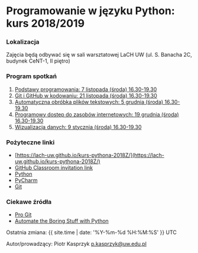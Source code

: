 # Programowanie w języku Python: kurs 2018/2019

### Lokalizacja

Zajęcia będą odbywać się w sali warsztatowej LaCH UW (ul. S. Banacha 2C, budynek CeNT-1, II piętro)

### Program spotkań
1. [Podstawy programowania: 7 listopada (środa) 16.30-19.30](./zajecia_1/index.md)
2. [Git i GitHub w kodowaniu: 21 listopada (środa) 16.30-19.30](./zajecia_2/index.md)
3. [Automatyczna obróbka plików tekstowych: 5 grudnia (środa) 16.30-19.30](./zajecia_3/index.md)
4. [Programowy dostęp do zasobów internetowych: 19 grudnia (środa) 16.30-19.30](./zajecia_4/index.md)
5. [Wizualizacja danych: 9 stycznia (środa) 16.30-19.30](./zajecia_5/index.md)

### Pożyteczne linki
* [https://lach-uw.github.io/kurs-pythona-2018Z/](https://lach-uw.github.io/kurs-pythona-2018Z/)
* [GitHub Classroom invitation link](https://classroom.github.com/a/AHf59vSp)
* [Python](https://www.python.org/downloads/)
* [PyCharm](https://www.jetbrains.com/pycharm/download/)
* [Git](https://git-scm.com/downloads)

### Ciekawe źródła
* [Pro Git](https://git-scm.com/book/en/v2)
* [Automate the Boring Stuff with Python](https://automatetheboringstuff.com/)

Ostatnia zmiana: {{ site.time | date: '%Y-%m-%d %H:%M:%S' }} UTC

Autor/prowadzący: Piotr Kasprzyk <p.kasprzyk@uw.edu.pl>
